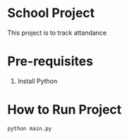 # School Project
This project is to track attandance

# Pre-requisites
1. Install Python

# How to Run Project
```
python main.py
```


